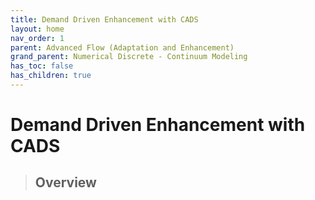 ```yaml
---
title: Demand Driven Enhancement with CADS
layout: home
nav_order: 1
parent: Advanced Flow (Adaptation and Enhancement)
grand_parent: Numerical Discrete - Continuum Modeling
has_toc: false
has_children: true
---
```


<script
  src="https://cdn.mathjax.org/mathjax/latest/MathJax.js?config=TeX-AMS-MML_HTMLorMML"
  type="text/javascript">
</script>

# Demand Driven Enhancement with CADS


> ## Overview
>
> 
